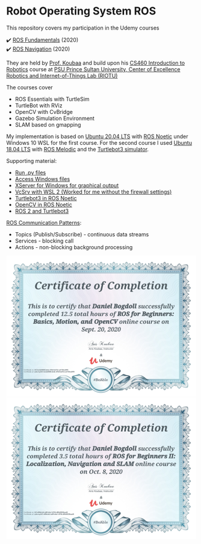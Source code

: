 # Robot Operating System ROS
This repository covers my participation in the Udemy courses

:heavy_check_mark: [ROS Fundamentals](https://www.udemy.com/course/ros-essentials/) (2020)\
:heavy_check_mark: [ROS Navigation](https://www.udemy.com/course/ros-navigation/) (2020)

They are held by [Prof. Koubaa](https://www.psu.edu.sa/faculty-details/335) and build upon his [CS460 Introduction to Robotics](https://www.psu.edu.sa/CCIS/cs-cd) course at [PSU Prince Sultan University, Center of Excellence Robotics and Internet-of-Things Lab (RIOTU)](https://www.riotu-lab.org/)

The courses cover
- ROS Essentials with TurtleSim
- TurtleBot with RViz
- OpenCV with CvBridge
- Gazebo Simulation Environment
- SLAM based on gmapping

My implementation is based on [Ubuntu 20.04 LTS](https://releases.ubuntu.com/20.04/) with [ROS Noetic](http://wiki.ros.org/noetic/Installation/Ubuntu) under Windows 10 WSL for the first course. For the second course I used [Ubuntu 18.04 LTS](https://releases.ubuntu.com/18.04.5/) with [ROS Melodic](http://wiki.ros.org/melodic) and the [Turtlebot3 simulator](https://github.com/ROBOTIS-GIT/turtlebot3).

Supporting material:
- [Run .py files](https://answers.ros.org/question/10412/no-such-file-or-directory-when-using-rosrun/)
- [Access Windows files](https://www.howtogeek.com/261383/how-to-access-your-ubuntu-bash-files-in-windows-and-your-windows-system-drive-in-bash/)
- [XServer for Windows for graphical output](https://janbernloehr.de/2017/06/10/ros-windows)
- [VcSrv with WSL 2 (Worked for me without the firewall settings)](https://github.com/microsoft/WSL/issues/4106#issuecomment-658879517)
- [Turtlebot3 in ROS Noetic](https://automaticaddison.com/how-to-launch-the-turtlebot3-simulation-with-ros/)
- [OpenCV in ROS Noetic](https://automaticaddison.com/working-with-ros-and-opencv-in-ros-noetic/)
- [ROS 2 and Turtlebot3](https://ubuntu.com/blog/simulate-the-turtlebot3)

[ROS Communication Patterns](http://wiki.ros.org/ROS/Patterns/Communication):
- Topics (Publish/Subscribe) - continuous data streams
- Services - blocking call
- Actions - non-blocking background processing

![ROS Certificate I](ros_1.jpg)
![ROS Certificate II](ros_2.jpg)
